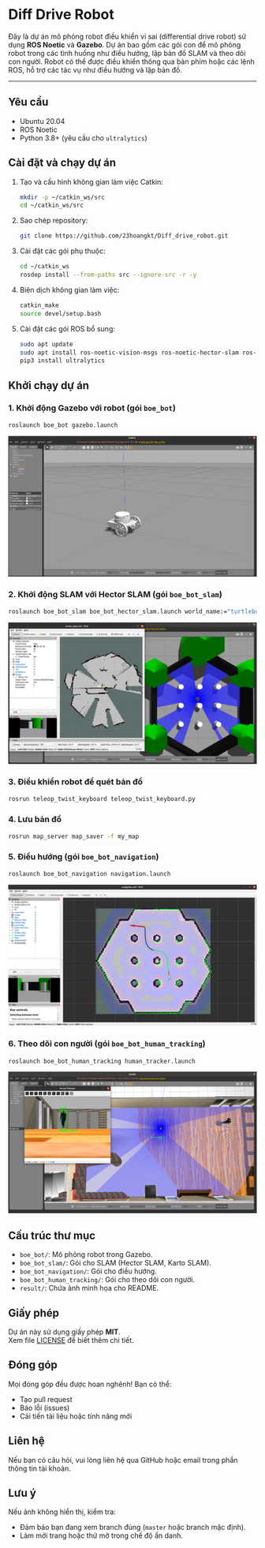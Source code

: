 # Diff Drive Robot

Đây là dự án mô phỏng robot điều khiển vi sai (differential drive robot) sử dụng **ROS Noetic** và **Gazebo**. Dự án bao gồm các gói con để mô phỏng robot trong các tình huống như điều hướng, lập bản đồ SLAM và theo dõi con người. Robot có thể được điều khiển thông qua bàn phím hoặc các lệnh ROS, hỗ trợ các tác vụ như điều hướng và lập bản đồ.

---

## Yêu cầu

- Ubuntu 20.04
- ROS Noetic
- Python 3.8+ (yêu cầu cho `ultralytics`)

## Cài đặt và chạy dự án

1. Tạo và cấu hình không gian làm việc Catkin:
   ```bash
   mkdir -p ~/catkin_ws/src
   cd ~/catkin_ws/src
   ```

2. Sao chép repository:
   ```bash
   git clone https://github.com/23hoangkt/Diff_drive_robot.git
   ```

3. Cài đặt các gói phụ thuộc:
   ```bash
   cd ~/catkin_ws
   rosdep install --from-paths src --ignore-src -r -y
   ```

4. Biên dịch không gian làm việc:
   ```bash
   catkin_make
   source devel/setup.bash
   ```

5. Cài đặt các gói ROS bổ sung:
   ```bash
   sudo apt update
   sudo apt install ros-noetic-vision-msgs ros-noetic-hector-slam ros-noetic-slam-karto
   pip3 install ultralytics
   ```

## Khởi chạy dự án

### 1. Khởi động Gazebo với robot (gói `boe_bot`)

```bash
roslaunch boe_bot gazebo.launch
```

![Gazebo with robot](https://raw.githubusercontent.com/23hoangkt/Diff_drive_robot/main/result/robot.png)

### 2. Khởi động SLAM với Hector SLAM (gói `boe_bot_slam`)

```bash
roslaunch boe_bot_slam boe_bot_hector_slam.launch world_name:="turtlebot3_world.world"
```

![SLAM](https://raw.githubusercontent.com/23hoangkt/Diff_drive_robot/main/result/slam.png)

### 3. Điều khiển robot để quét bản đồ

```bash
rosrun teleop_twist_keyboard teleop_twist_keyboard.py
```

### 4. Lưu bản đồ

```bash
rosrun map_server map_saver -f my_map
```

### 5. Điều hướng (gói `boe_bot_navigation`)

```bash
roslaunch boe_bot_navigation navigation.launch
```

![Navigation](https://raw.githubusercontent.com/23hoangkt/Diff_drive_robot/main/result/navigation.png)

### 6. Theo dõi con người (gói `boe_bot_human_tracking`)

```bash
roslaunch boe_bot_human_tracking human_tracker.launch
```

![Human tracking](https://raw.githubusercontent.com/23hoangkt/Diff_drive_robot/main/result/human_follow.png)

## Cấu trúc thư mục

- `boe_bot/`: Mô phỏng robot trong Gazebo.
- `boe_bot_slam/`: Gói cho SLAM (Hector SLAM, Karto SLAM).
- `boe_bot_navigation/`: Gói cho điều hướng.
- `boe_bot_human_tracking/`: Gói cho theo dõi con người.
- `result/`: Chứa ảnh minh họa cho README.

## Giấy phép

Dự án này sử dụng giấy phép **MIT**.  
Xem file [LICENSE](LICENSE) để biết thêm chi tiết.

## Đóng góp

Mọi đóng góp đều được hoan nghênh! Bạn có thể:

- Tạo pull request
- Báo lỗi (issues)
- Cải tiến tài liệu hoặc tính năng mới

## Liên hệ

Nếu bạn có câu hỏi, vui lòng liên hệ qua GitHub hoặc email trong phần thông tin tài khoản.

## Lưu ý

Nếu ảnh không hiển thị, kiểm tra:

- Đảm bảo bạn đang xem branch đúng (`master` hoặc branch mặc định).
- Làm mới trang hoặc thử mở trong chế độ ẩn danh.
